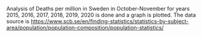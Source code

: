 Analysis of Deaths per million in Sweden in October-November for years 2015, 2016, 2017, 2018, 2019, 2020 is done and a graph is plotted.
The data source is https://www.scb.se/en/finding-statistics/statistics-by-subject-area/population/population-composition/population-statistics/ 
